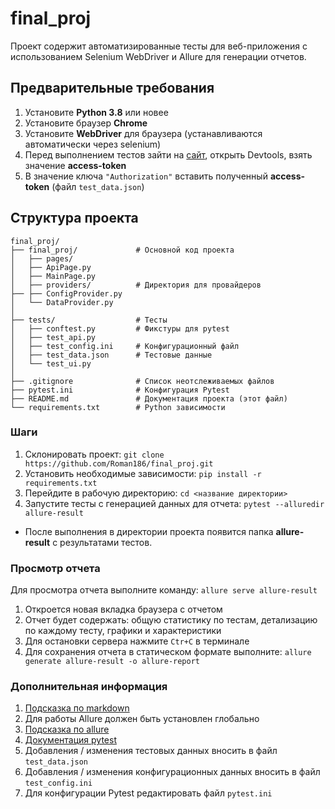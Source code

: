 # final_proj

Проект содержит автоматизированные тесты для веб-приложения с использованием Selenium WebDriver и Allure для генерации отчетов.

## Предварительные требования

1. Установите **Python 3.8** или новее
2. Установите браузер **Chrome**
3. Установите **WebDriver** для браузера (устанавливаются автоматически через selenium)
4. Перед выполнением тестов зайти на [сайт](https://www.chitai-gorod.ru), открыть Devtools, взять значение **access-token**
5. В значение ключа `"Authorization"` вставить полученный **access-token** (файл `test_data.json`)


## Структура проекта

```
final_proj/
├── final_proj/             # Основной код проекта
│   ├── pages/                 
│   ├── ApiPage.py
│   ├── MainPage.py
│   ├── providers/          # Директория для провайдеров
├── ├── ConfigProvider.py            
│   └── DataProvider.py
│
├── tests/                  # Тесты
│   ├── conftest.py         # Фикстуры для pytest
│   ├── test_api.py
│   ├── test_config.ini     # Конфигурационный файл
│   ├── test_data.json      # Тестовые данные
│   └── test_ui.py     
│
├── .gitignore              # Список неотслеживаемых файлов
├── pytest.ini              # Конфигурация Pytest
├── README.md               # Документация проекта (этот файл)
└── requirements.txt        # Python зависимости

```

### Шаги

1. Склонировать проект: `git clone https://github.com/Roman186/final_proj.git`
2. Установить необходимые зависимости: `pip install -r requirements.txt`
3. Перейдите в рабочую директорию: `cd <название директории>`
4. Запустите тесты с генерацией данных для отчета: `pytest --alluredir allure-result`
* После выполнения в директории проекта появится папка **allure-result** с результатами тестов.

### Просмотр отчета

Для просмотра отчета выполните команду: `allure serve allure-result`

1. Откроется новая вкладка браузера с отчетом
2. Отчет будет содержать: общую статистику по тестам, детализацию по каждому тесту, графики и характеристики
3. Для остановки сервера нажмите `Ctr+C` в терминале
4. Для сохранения отчета в статическом формате выполните: `allure generate allure-result -o allure-report`

### Дополнительная информация

1. [Подсказка по markdown](https://www.markdownguide.org/basic-syntax/)
2. Для работы Allure должен быть установлен глобально
3. [Подсказка по allure](https://allurereport.org/docs/pytest/)
4. [Документация pytest](https://docs.pytest.org/en/stable/getting-started.html)
5. Добавления / изменения тестовых данных вносить в файл `test_data.json`
6. Добавления / изменения конфигурационных данных вносить в файл `test_config.ini`
7. Для конфигурации Pytest редактировать файл `pytest.ini`
